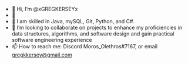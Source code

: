 - 👋 Hi, I’m @xGREGKERSEYx
- 👀 
- 🌱 I am skilled in Java, mySQL, Git, Python, and C#.
- 💞️ I’m looking to collaborate on projects to enhance my proficiencies in data structures, algorithms, and software design and gain practical software engineering experience
- 📫 How to reach me: Discord Moros_Olethros#7167, or email gregkkersey@gmail.com

<!---
xGREGKERSEYx/xGREGKERSEYx is a ✨ special ✨ repository because its `README.md` (this file) appears on your GitHub profile.
You can click the Preview link to take a look at your changes.
--->
